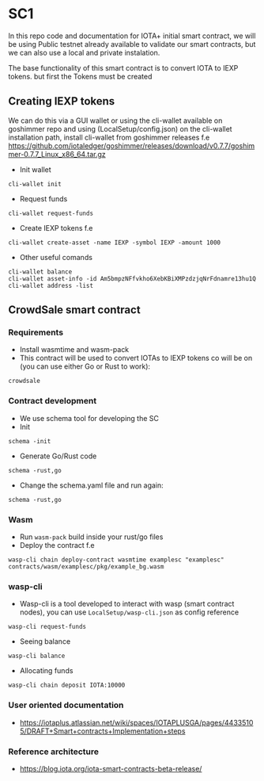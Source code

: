 # SC1
In this repo code and documentation for IOTA+ initial smart contract,
we will be using Public testnet already available to validate our smart contracts,
but we can also use a local and private instalation. 

The base functionality of this smart contract is to convert IOTA to IEXP tokens. 
but first the Tokens must be created

## Creating IEXP tokens
We can do this via a GUI wallet or using the cli-wallet available on goshimmer repo
and using (LocalSetup/config.json) on the cli-wallet installation path, install cli-wallet from goshimmer releases
f.e https://github.com/iotaledger/goshimmer/releases/download/v0.7.7/goshimmer-0.7.7_Linux_x86_64.tar.gz

* Init wallet
```
cli-wallet init
``` 
* Request funds
```
cli-wallet request-funds
```
* Create IEXP tokens f.e
```
cli-wallet create-asset -name IEXP -symbol IEXP -amount 1000
```
* Other useful comands
```
cli-wallet balance
cli-wallet asset-info -id Am5bmpzNFfvkho6XebKBiXMPzdzjqNrFdnamre13hu1Q
cli-wallet address -list
```

## CrowdSale smart contract
### Requirements 
* Install wasmtime and wasm-pack
* This contract will be used to convert IOTAs to IEXP tokens
co will be on (you can use either Go or Rust to work):
```
crowdsale
```
### Contract development
* We use schema tool for developing the SC
* Init
```
schema -init 
```
* Generate Go/Rust code
```
schema -rust,go 
```
* Change the schema.yaml file and run again:
```
schema -rust,go 
```
### Wasm 
* Run ``wasm-pack`` build inside your rust/go files 
* Deploy the contract f.e
```
wasp-cli chain deploy-contract wasmtime examplesc "examplesc"  contracts/wasm/examplesc/pkg/example_bg.wasm
```

### wasp-cli
* Wasp-cli is a tool developed to interact with wasp (smart contract nodes), you can use ``LocalSetup/wasp-cli.json`` as config reference
```
wasp-cli request-funds
```
* Seeing balance
```
wasp-cli balance
```
* Allocating funds
```
wasp-cli chain deposit IOTA:10000
```

### User oriented documentation
* https://iotaplus.atlassian.net/wiki/spaces/IOTAPLUSGA/pages/44335105/DRAFT+Smart+contracts+Implementation+steps
### Reference architecture
* https://blog.iota.org/iota-smart-contracts-beta-release/ 
